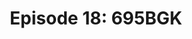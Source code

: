 ---
categories: ['podcasts', 'all_articles']
provider_display: "thisiscriminal.com"
provider_name: "Criminal"
favicon_url: "http://thisiscriminal.com/favicon.ico"
title: "Episode 18: 695BGK"
published: "2016-01-28"
source: http://thisiscriminal.com/episode-18-695bgk/
raw_source: http://feedproxy.google.com/~r/CriminalShow/~5/-oMhSogPYE8/Episode_18__695BGK.mp3
thumbnail: http://thisiscriminal.com/wp-content/uploads/2015/04/695bgk-02.png
---